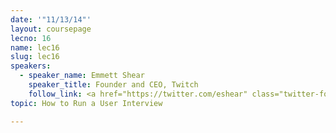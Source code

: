 ```yaml
---
date: '"11/13/14"'
layout: coursepage
lecno: 16
name: lec16
slug: lec16
speakers:
  - speaker_name: Emmett Shear
    speaker_title: Founder and CEO, Twitch
    follow_link: <a href="https://twitter.com/eshear" class="twitter-follow-button" data-show-count="false" data-show-screen-name="true">Follow @eshear</a>
topic: How to Run a User Interview

---
```

